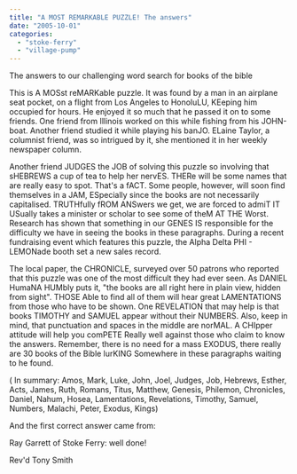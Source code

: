 ```yaml
---
title: "A MOST REMARKABLE PUZZLE! The answers"
date: "2005-10-01"
categories: 
  - "stoke-ferry"
  - "village-pump"
---
```


The answers to our challenging word search for books of the bible

This is A MOSst reMARKable puzzle. It was found by a man in an airplane seat pocket, on a flight from Los Angeles to HonoluLU, KEeping him occupied for hours. He enjoyed it so much that he passed it on to some friends. One friend from Illinois worked on this while fishing from his JOHN-boat. Another friend studied it while playing his banJO. ELaine Taylor, a columnist friend, was so intrigued by it, she mentioned it in her weekly newspaper column.

Another friend JUDGES the JOB of solving this puzzle so involving that sHEBREWS a cup of tea to help her nervES. THERe will be some names that are really easy to spot. That's a fACT. Some people, however, will soon find themselves in a JAM, ESpecially since the books are not necessarily capitalised. TRUTHfully fROM ANSwers we get, we are forced to admiT IT USually takes a minister or scholar to see some of theM AT THE Worst. Research has shown that something in our GENES IS responsible for the difficulty we have in seeing the books in these paragraphs. During a recent fundraising event which features this puzzle, the Alpha Delta PHI - LEMONade booth set a new sales record.

The local paper, the CHRONICLE, surveyed over 50 patrons who reported that this puzzle was one of the most difficult they had ever seen. As DANIEL HumaNA HUMbly puts it, "the books are all right here in plain view, hidden from sight". THOSE Able to find all of them will hear great LAMENTATIONS from those who have to be shown. One REVELATION that may help is that books TIMOTHY and SAMUEL appear without their NUMBERS. Also, keep in mind, that punctuation and spaces in the middle are norMAL. A CHIpper attitude will help you comPETE Really well against those who claim to know the answers. Remember, there is no need for a mass EXODUS, there really are 30 books of the Bible lurKING Somewhere in these paragraphs waiting to he found.

( In summary: Amos, Mark, Luke, John, Joel, Judges, Job, Hebrews, Esther, Acts, James, Ruth, Romans, Titus, Matthew, Genesis, Philemon, Chronicles, Daniel, Nahum, Hosea, Lamentations, Revelations, Timothy, Samuel, Numbers, Malachi, Peter, Exodus, Kings)

And the first correct answer came from:

Ray Garrett of Stoke Ferry: well done!

Rev'd Tony Smith
